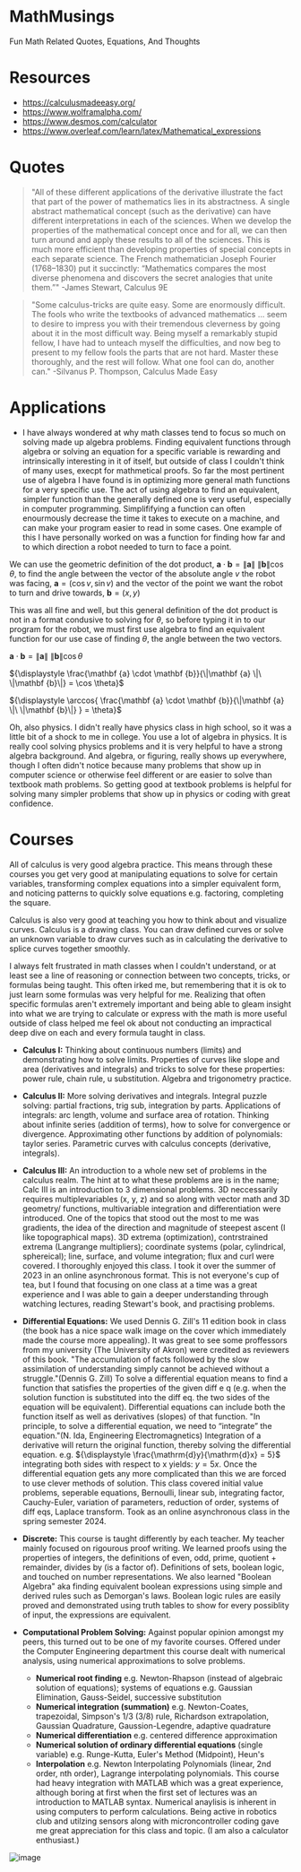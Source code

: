 # MathMusings
Fun Math Related Quotes, Equations, And Thoughts

# Resources
- https://calculusmadeeasy.org/
- https://www.wolframalpha.com/
- https://www.desmos.com/calculator
- https://www.overleaf.com/learn/latex/Mathematical_expressions

# Quotes
> "All of these different applications of the derivative illustrate the fact that part of the power of mathematics lies in its abstractness. A single abstract mathematical concept (such as the derivative) can have different interpretations in each of the sciences. When we develop the properties of the mathematical concept once and for all, we can then turn around and apply these results to all of the sciences. This is much more efficient than developing properties of special concepts in each separate science. The French mathematician Joseph Fourier (1768–1830) put it succinctly: “Mathematics compares the most diverse phenomena and discovers the secret analogies that unite them.”"
-James Stewart, Calculus 9E

> "Some calculus-tricks are quite easy. Some are enormously difficult. The fools who write the textbooks of advanced mathematics ... seem to desire to impress you with their tremendous cleverness by going about it in the most difficult way. Being myself a remarkably stupid fellow, I have had to unteach myself the difficulties, and now beg to present to my fellow fools the parts that are not hard. Master these thoroughly, and the rest will follow. What one fool can do, another can."
-Silvanus P. Thompson, Calculus Made Easy

# Applications
- I have always wondered at why math classes tend to focus so much on solving made up algebra problems. Finding equivalent functions through algebra or solving an equation for a specific variable is rewarding and intrinsically interesting in it of itself, but outside of class I couldn't think of many uses, execpt for mathmetical proofs. So far the most pertinent use of algebra I have found is in optimizing more general math functions for a very specific use. The act of using algebra to find an equivalent, simpler function than the generally defined one is very useful, especially in computer programming. Simplififying a function can often enourmously decrease the time it takes to execute on a machine, and can make your program easier to read in some cases. One example of this I have personally worked on was a function for finding how far and to which direction a robot needed to turn to face a point.

We can use the geometric definition of the dot product, ${\displaystyle \mathbf {a} \cdot \mathbf {b} =\|\mathbf {a} \|\ \|\mathbf {b} \|\cos \theta}$, to find the angle between the vector of the absolute angle $v$ the robot was facing, $\mathbf {a} = (\cos v, \sin v)$ and the vector of the point we want the robot to turn and drive towards, $\mathbf {b} = (x, y)$

This was all fine and well, but this general definition of the dot product is not in a format condusive to solving for $\theta$, so before typing it in to our program for the robot, we must first use algebra to find an equivalent function for our use case of finding $\theta$, the angle between the two vectors.

${\displaystyle \mathbf {a} \cdot \mathbf {b} =\|\mathbf {a} \|\ \|\mathbf {b} \|\cos \theta}$

${\displaystyle \frac{\mathbf {a} \cdot \mathbf {b}}{\|\mathbf {a} \|\ \|\mathbf {b}\|} = \cos \theta}$

${\displaystyle \arccos{ \frac{\mathbf {a} \cdot \mathbf {b}}{\|\mathbf {a} \|\ \|\mathbf {b}\|} } = \theta}$

Oh, also physics. I didn't really have physics class in high school, so it was a little bit of a shock to me in college. You use a lot of algebra in physics. It is really cool solving physics problems and it is very helpful to have a strong algebra background. And algebra, or figuring, really shows up everywhere, though I often didn't notice because many problems that show up in computer science or otherwise feel different or are easier to solve than textbook math problems. So getting good at textbook problems is helpful for solving many simpler problems that show up in physics or coding with great confidence. 

# Courses
All of calculus is very good algebra practice. This means through these courses you get very good at manipulating equations to solve for certain variables, transforming complex equations into a simpler equivalent form, and noticing patterns to quickly solve equations e.g. factoring, completing the square.

Calculus is also very good at teaching you how to think about and visualize curves. Calculus is a drawing class. You can draw defined curves or solve an unknown variable to draw curves such as in calculating the derivative to splice curves together smoothly.

I always felt frustrated in math classes when I couldn't understand, or at least see a line of reasoning or connection between two concepts, tricks, or formulas being taught. This often irked me, but remembering that it is ok to just learn some formulas was very helpful for me. Realizing that often specific formulas aren't extremely important and being able to gleam insight into what we are trying to calculate or express with the math is more useful outside of class helped me feel ok about not conducting an impractical deep dive on each and every formula taught in class. 

- **Calculus I:** Thinking about continuous numbers (limits) and demonstrating how to solve limits. Properties of curves like slope and area (derivatives and integrals) and tricks to solve for these properties: power rule, chain rule, u substitution. Algebra and trigonometry practice. 

- **Calculus II:** More solving derivatives and integrals. Integral puzzle solving: partial fractions, trig sub, integration by parts. Applications of integrals: arc length, volume and surface area of rotation. Thinking about infinite series (addition of terms), how to solve for convergence or divergence. Approximating other functions by addition of polynomials: taylor series. Parametric curves with calculus concepts (derivative, integrals).

- **Calculus III:** An introduction to a whole new set of problems in the calculus realm. The hint at to what these problems are is in the name; Calc III is an introduction to 3 dimensional problems. 3D neccessarily requires multiplevariables (x, y, z) and so along with vector math and 3D geometry/ functions, multivariable integration and differentiation were introduced. One of the topics that stood out the most to me was gradients, the idea of the direction and magnitude of steepest ascent (I like topographical maps). 3D extrema (optimization), contrstrained extrema (Langrange multipliers); coordinate systems (polar, cylindrical, sphereical); line, surface, and volume integration; flux and curl were covered. I thoroughly enjoyed this class. I took it over the summer of 2023 in an online asynchronous format. This is not everyone's cup of tea, but I found that focusing on one class at a time was a great experience and I was able to gain a deeper understanding through watching lectures, reading Stewart's book, and practising problems.

- **Differential Equations:** We used Dennis G. Zill's 11 edition book in class (the book has a nice space walk image on the cover which immediately made the course more appealing). It was great to see some proffessors from my university (The University of Akron) were credited as reviewers of this book. "The accumulation of facts followed by the slow assimilation of understanding simply cannot be achieved without a struggle."(Dennis G. Zill) To solve a differential equation means to find a function that satisfies the properties of the given diff e q (e.g. when the solution function is substituted into the diff eq. the two sides of the equation will be equivalent). Differential equations can include both the function itself as well as derivatives (slopes) of that function. "In principle, to solve a differential equation, we need to “integrate” the equation."(N. Ida, Engineering Electromagnetics) Integration of a derivative will return the original function, thereby solving the differential equation. e.g. ${\displaystyle \frac{\mathrm{d}y}{\mathrm{d}x} = 5}$ integrating both sides with respect to x yields: ${\displaystyle y = 5x }$. Once the differential equation gets any more complicated than this we are forced to use clever methods of solution. This class covered initial value problems, seperable equations, Bernoulli, linear sub, integrating factor, Cauchy-Euler, variation of parameters, reduction of order, systems of diff eqs, Laplace transform. Took as an online asynchronous class in the spring semester 2024.
  
- **Discrete:** This course is taught differently by each teacher. My teacher mainly focused on rigourous proof writing. We learned proofs using the properties of integers, the definitions of even, odd, prime, quotient + remainder, divides by (is a factor of). Definitions of sets, boolean logic, and touched on number representations. We also learned "Boolean Algebra" aka finding equivalent boolean expressions using simple and derived rules such as Demorgan's laws. Boolean logic rules are easily proved and demonstrated using truth tables to show for every possiblity of input, the expressions are equivalent.

- **Computational Problem Solving:** Against popular opinion amongst my peers, this turned out to be one of my favorite courses. Offered under the Computer Engineering department this course dealt with numerical analysis, using numerical approximations to solve problems.
  - **Numerical root finding** e.g. Newton-Rhapson (instead of algebraic solution of equations); systems of equations e.g. Gaussian Elimination, Gauss-Seidel, successive substitution
  - **Numerical integration (summation)** e.g. Newton-Coates, trapezoidal, Simpson's 1/3 (3/8) rule, Richardson extrapolation, Gaussian Quadrature, Gaussion-Legendre, adaptive quadrature
  - **Numerical differentiation** e.g. centered difference approximation
  - **Numerical solution of ordinary differential equations** (single variable) e.g. Runge-Kutta, Euler's Method (Midpoint), Heun's
  - **Interpolation** e.g. Newton Interpolating Polynomials (linear, 2nd order, nth order), Lagrange interpolating polynomials.
This course had heavy integration with MATLAB which was a great experience, although boring at first when the first set of lectures was an introduction to MATLAB syntax. Numerical anaylisis is inherent in using computers to perform calculations. Being active in robotics club and utilzing sensors along with microncontroller coding gave me great appreciation for this class and topic. (I am also a calculator enthusiast.)      

![image](https://user-images.githubusercontent.com/67801725/197430475-ef14f23a-1e00-4537-84d4-b9e152f8d47f.png)


